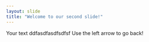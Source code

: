 ```yaml
---
layout: slide
title: "Welcome to our second slide!"
---
```

Your text ddfasdfasdfsdfsf
Use the left arrow to go back!
